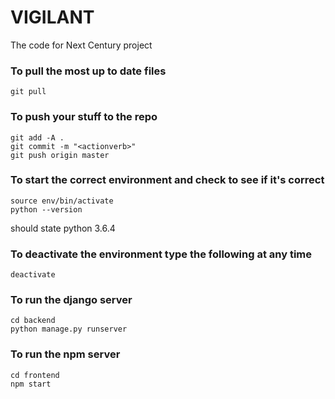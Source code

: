 # VIGILANT

The code for Next Century project


### To pull the most up to date files
```
git pull
```

### To push your stuff to the repo
```
git add -A .
git commit -m "<actionverb>"
git push origin master
```

### To start the correct environment and check to see if it's correct
```
source env/bin/activate
python --version
```
should state python 3.6.4

### To deactivate the environment type the following at any time
```
deactivate
```

### To run the django server
```
cd backend
python manage.py runserver
```

### To run the npm server
```
cd frontend
npm start
```

